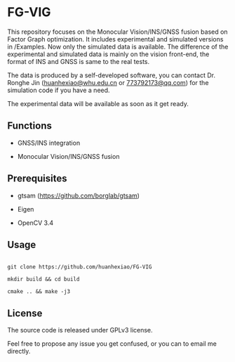 # FG-VIG



This repository focuses on the Monocular Vision/INS/GNSS fusion based on Factor Graph optimization.
It includes experimental and simulated versions in /Examples. 
Now only the simulated data is available.
The difference of the experimental and simulated data is mainly on the vision front-end, the format of INS and GNSS is same to the real tests.

The data is produced by a self-developed software, 
you can contact Dr. Ronghe Jin (huanhexiao@whu.edu.cn or 773792173@qq.com) for the simulation code if you have a need.

The experimental data will be available as soon as it get ready.

## Functions

- GNSS/INS integration

- Monocular Vision/INS/GNSS fusion



## Prerequisites

- gtsam (https://github.com/borglab/gtsam) 

- Eigen

- OpenCV 3.4



## Usage

```shell

git clone https://github.com/huanhexiao/FG-VIG

mkdir build && cd build 

cmake .. && make -j3

```

## License
The source code is released under GPLv3 license.

Feel free to propose any issue you get confused, or you can to email me directly.
